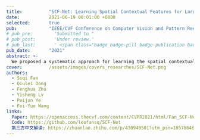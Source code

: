 ```yaml
---
title:          "SCF-Net: Learning Spatial Contextual Features for Large-Scale Point Cloud Segmentation"
date:           2021-06-19 00:01:00 +0800
selected:       true
pub:            "IEEE/CVF Conference on Computer Vision and Pattern Recognition (CVPR)"
# pub_pre:        "Submitted to "
# pub_post:       'Under review.'
# pub_last:       ' <span class="badge badge-pill badge-publication badge-success">Spotlight</span>'
pub_date:       "2021"
abstract: >-
  We proposed a systematic approach for learning the spatial contextual feature, including the local spatial contextual information representation, the local spatial contextual feature learning, and the global spatial contextual feature learning. On the basis of that, a corresponding module for spatial contextual learning is designed. The module could be easily embedded into various network architectures for point cloud segmentation, naturally resulting in a new 3D semantic segmentation network with an encoder-decoder architecture, called SCF-Net. It is evaluated on <em>S3DIS</em> and <em>Semantic3D</em>, and performs better than several SOTA methods in most cases.
cover:          /assets/images/covers_researches/SCF-Net.png
authors:
  - Siqi Fan
  - Qiulei Dong
  - Fenghua Zhu
  - Yisheng Lv
  - Peijun Ye
  - Fei-Yue Wang
links:
  Paper: https://openaccess.thecvf.com/content/CVPR2021/html/Fan_SCF-Net_Learning_Spatial_Contextual_Features_for_Large-Scale_Point_Cloud_Segmentation_CVPR_2021_paper.html
  Code: https://github.com/leofansq/SCF-Net
  第三方中文解读: https://zhuanlan.zhihu.com/p/430949501?utm_psn=1857864644418473984
---
```

